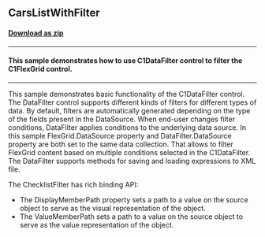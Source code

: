 ## CarsListWithFilter
#### [Download as zip](https://grapecity.github.io/DownGit/#/home?url=https://github.com/GrapeCity/ComponentOne-WinForms-Samples/tree/master/NetFramework\DataFilter\CS\CarsListWithFilter)
____
#### This sample demonstrates how to use C1DataFilter control to filter the C1FlexGrid control. 
____
This sample demonstrates basic functionality of the C1DataFilter control.
The DataFilter control supports different kinds of filters for different types of data.
By default, filters are automatically generated depending on the type of the fields present in the DataSource.
When end-user changes filter conditions, DataFilter applies conditions to the underlying data source.
In this sample FlexGrid.DataSource property and DataFilter.DataSource property are both set to the same data collection. That allows to filter FlexGrid content based on multiple conditions selected in the C1DataFilter.
The DataFilter supports methods for saving and loading expressions to XML file.

The ChecklistFilter has rich binding API:

* The DisplayMemberPath property sets a path to a value on the source object to serve as the visual representation of the object.
* The ValueMemberPath sets a path to a value on the source object to serve as the value representation of the object.
